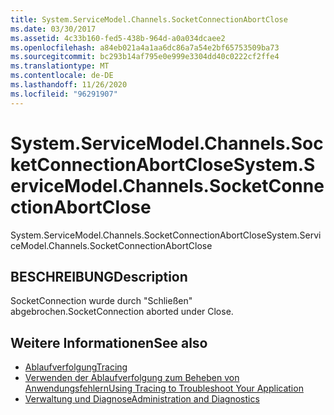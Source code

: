 ```yaml
---
title: System.ServiceModel.Channels.SocketConnectionAbortClose
ms.date: 03/30/2017
ms.assetid: 4c33b160-fed5-438b-964d-a0a034dcaee2
ms.openlocfilehash: a84eb021a4a1aa6dc86a7a54e2bf65753509ba73
ms.sourcegitcommit: bc293b14af795e0e999e3304dd40c0222cf2ffe4
ms.translationtype: MT
ms.contentlocale: de-DE
ms.lasthandoff: 11/26/2020
ms.locfileid: "96291907"
---
```

# <a name="systemservicemodelchannelssocketconnectionabortclose"></a><span data-ttu-id="e3c78-102">System.ServiceModel.Channels.SocketConnectionAbortClose</span><span class="sxs-lookup"><span data-stu-id="e3c78-102">System.ServiceModel.Channels.SocketConnectionAbortClose</span></span>

<span data-ttu-id="e3c78-103">System.ServiceModel.Channels.SocketConnectionAbortClose</span><span class="sxs-lookup"><span data-stu-id="e3c78-103">System.ServiceModel.Channels.SocketConnectionAbortClose</span></span>  
  
## <a name="description"></a><span data-ttu-id="e3c78-104">BESCHREIBUNG</span><span class="sxs-lookup"><span data-stu-id="e3c78-104">Description</span></span>  

 <span data-ttu-id="e3c78-105">SocketConnection wurde durch "Schließen" abgebrochen.</span><span class="sxs-lookup"><span data-stu-id="e3c78-105">SocketConnection aborted under Close.</span></span>  
  
## <a name="see-also"></a><span data-ttu-id="e3c78-106">Weitere Informationen</span><span class="sxs-lookup"><span data-stu-id="e3c78-106">See also</span></span>

- [<span data-ttu-id="e3c78-107">Ablaufverfolgung</span><span class="sxs-lookup"><span data-stu-id="e3c78-107">Tracing</span></span>](index.md)
- [<span data-ttu-id="e3c78-108">Verwenden der Ablaufverfolgung zum Beheben von Anwendungsfehlern</span><span class="sxs-lookup"><span data-stu-id="e3c78-108">Using Tracing to Troubleshoot Your Application</span></span>](using-tracing-to-troubleshoot-your-application.md)
- [<span data-ttu-id="e3c78-109">Verwaltung und Diagnose</span><span class="sxs-lookup"><span data-stu-id="e3c78-109">Administration and Diagnostics</span></span>](../index.md)

